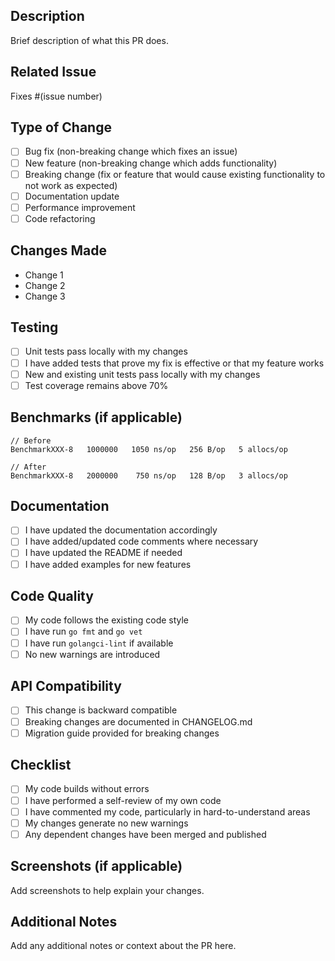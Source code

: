 ## Description
Brief description of what this PR does.

## Related Issue
Fixes #(issue number)

## Type of Change
- [ ] Bug fix (non-breaking change which fixes an issue)
- [ ] New feature (non-breaking change which adds functionality)
- [ ] Breaking change (fix or feature that would cause existing functionality to not work as expected)
- [ ] Documentation update
- [ ] Performance improvement
- [ ] Code refactoring

## Changes Made
- Change 1
- Change 2
- Change 3

## Testing
- [ ] Unit tests pass locally with my changes
- [ ] I have added tests that prove my fix is effective or that my feature works
- [ ] New and existing unit tests pass locally with my changes
- [ ] Test coverage remains above 70%

## Benchmarks (if applicable)
```
// Before
BenchmarkXXX-8   1000000   1050 ns/op   256 B/op   5 allocs/op

// After  
BenchmarkXXX-8   2000000    750 ns/op   128 B/op   3 allocs/op
```

## Documentation
- [ ] I have updated the documentation accordingly
- [ ] I have added/updated code comments where necessary
- [ ] I have updated the README if needed
- [ ] I have added examples for new features

## Code Quality
- [ ] My code follows the existing code style
- [ ] I have run `go fmt` and `go vet`
- [ ] I have run `golangci-lint` if available
- [ ] No new warnings are introduced

## API Compatibility
- [ ] This change is backward compatible
- [ ] Breaking changes are documented in CHANGELOG.md
- [ ] Migration guide provided for breaking changes

## Checklist
- [ ] My code builds without errors
- [ ] I have performed a self-review of my own code
- [ ] I have commented my code, particularly in hard-to-understand areas
- [ ] My changes generate no new warnings
- [ ] Any dependent changes have been merged and published

## Screenshots (if applicable)
Add screenshots to help explain your changes.

## Additional Notes
Add any additional notes or context about the PR here.